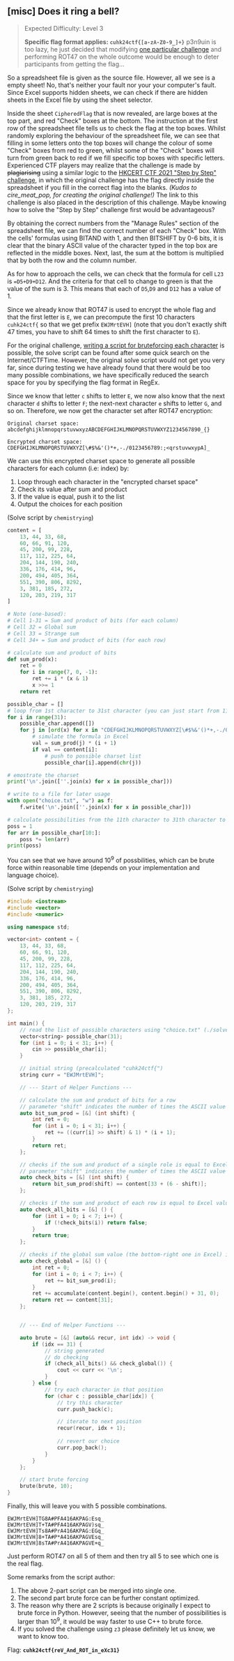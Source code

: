 ## \[misc] Does it ring a bell?
> Expected Difficulty: Level 3
> 
> **Specific flag format applies: `cuhk24ctf{[a-zA-Z0-9_]+}`**
> p3n9uin is too lazy, he just decided that modifying [one particular challenge](https://github.com/blackb6a/hkcert-ctf-2021-challenges/tree/master/36-excel) and performing ROT47 on the whole outcome would be enough to deter participants from getting the flag...

So a spreadsheet file is given as the source file. 
However, all we see is a empty sheet! No, that's neither your fault nor your your computer's fault.
Since Excel supports hidden sheets, we can check if there are hidden sheets in the Excel file by using the sheet selector.

Inside the sheet `CipheredFlag` that is now revealed, are large boxes at the top part, and red "Check" boxes at the bottom. The instruction at the first row of the spreadsheet file tells us to check the flag at the top boxes.
Whilst randomly exploring the behaviour of the spreadsheet file, we can see that filling in some letters onto the top boxes will change the colour of some "Check" boxes from red to green, whilst some of the "Check" boxes will turn from green back to red if we fill specific top boxes with specific letters.
Experienced CTF players may realize that the challenge is made by ~~plagiarising~~ using a similar logic to the [HKCERT CTF 2021 "Step by Step" challenge](https://github.com/blackb6a/hkcert-ctf-2021-challenges/tree/master/36-excel), in which the original challenge has the flag directly inside the spreadsheet if you fill in the correct flag into the blanks. *(Kudos to cire_meat_pop, for creating the original challenge!)*
The link to this challenge is also placed in the description of this challenge. Maybe knowing how to solve the "Step by Step" challenge first would be advantageous?

By obtaining the correct numbers from the "Manage Rules" section of the spreadsheet file, we can find the correct number of each "Check" box.
With the cells' formulas using BITAND with 1, and then BITSHIFT by 0-6 bits, it is clear that the binary ASCII value of the character typed in the top box are reflected in the middle boxes. 
Next, last, the sum at the bottom is multiplied that by both the row and the column number.

As for how to approach the cells, we can check that the formula for cell `L23` is `=D5+D9+D12`. And the criteria for that cell to change to green is that the value of the sum is 3. This means that each of `D5`,`D9` and `D12` has a value of 1.

Since we already know that ROT47 is used to encrypt the whole flag and that the first letter is `E`, we can precompute the first 10 characters `cuhk24ctf{` so that we get prefix `EWJMrtEVH]` (note that you don't exactly shift 47 times, you have to shift 64 times to shift the first character to `E`).

For the original challenge, [writing a script for bruteforcing each character](https://ctftime.org/writeup/31555) is possible, the solve script can be found after some quick search on the Internet/CTFTime. However, the original solve script would not get you very far, since during testing we have already found that there would be too many possible combinations, we have specifically reduced the search space for you by specifying the flag format in RegEx.

Since we know that letter `c` shifts to letter `E`, we now also know that the next character `d` shifts to letter `F`; the next-next character `e` shifts to letter `G`, and so on. Therefore, we now get the character set after ROT47 encryption:

```
Original charset space:
abcdefghijklmnopqrstuvwxyzABCDEFGHIJKLMNOPQRSTUVWXYZ1234567890_{}

Encrypted charset space:
CDEFGHIJKLMNOPQRSTUVWXYZ[\#$%&'()*+,-./0123456789:;<qrstuvwxypA]_
```

We can use this encrypted charset space to generate all possible characters for each column (i.e: index) by:
1. Loop through each character in the "encrypted charset space"
2. Check its value after sum and product
3. If the value is equal, push it to the list
4. Output the choices for each position

(Solve script by `chemistrying`)
```py
content = [
    13, 44, 33, 68,
    60, 66, 91, 120,
    45, 200, 99, 228,
    117, 112, 225, 64,
    204, 144, 190, 240,
    336, 176, 414, 96,
    200, 494, 405, 364,
    551, 390, 806, 8292,
    3, 381, 185, 272,
    120, 203, 219, 317
]

# Note (one-based):
# Cell 1-31 = Sum and product of bits (for each column)
# Cell 32 = Global sum
# Cell 33 = Strange sum
# Cell 34+ = Sum and product of bits (for each row)

# calculate sum and product of bits
def sum_prod(x):
    ret = 0
    for i in range(7, 0, -1):
        ret += i * (x & 1)
        x >>= 1
    return ret

possible_char = []
# loop from 1st character to 31st character (you can just start from 11th character, to be honest)
for i in range(31):
    possible_char.append([])
    for j in [ord(x) for x in "CDEFGHIJKLMNOPQRSTUVWXYZ[\#$%&'()*+,-./0123456789:;<qrstuvwxypA]_"]:
        # simulate the formula in Excel
        val = sum_prod(j) * (i + 1)
        if val == content[i]:
            # push to possible charset list
            possible_char[i].append(chr(j))

# emostrate the charset
print('\n'.join([''.join(x) for x in possible_char]))

# write to a file for later usage
with open("choice.txt", "w") as f:
    f.write('\n'.join([''.join(x) for x in possible_char]))

# calculate possibilities from the 11th character to 31th character to verify that we can brute force within reasonable time
poss = 1
for arr in possible_char[10:]:
    poss *= len(arr)
print(poss)
```

You can see that we have around $10^9$ of possbilities, which can be brute force within reasonable time (depends on your implementation and language choice). 

(Solve script by `chemistrying`)
```cpp
#include <iostream>
#include <vector>
#include <numeric>

using namespace std;

vector<int> content = {
    13, 44, 33, 68,
    60, 66, 91, 120,
    45, 200, 99, 228,
    117, 112, 225, 64,
    204, 144, 190, 240,
    336, 176, 414, 96,
    200, 494, 405, 364,
    551, 390, 806, 8292,
    3, 381, 185, 272,
    120, 203, 219, 317
};

int main() {
    // read the list of possible characters using "choice.txt" (./solve < choice.txt)
    vector<string> possible_char(31);
    for (int i = 0; i < 31; i++) {
        cin >> possible_char[i];
    }

    // initial string (precalculated "cuhk24ctf{")
    string curr = "EWJMrtEVH]";

    // --- Start of Helper Functions ---

    // calculate the sum and product of bits for a row
    // parameter "shift" indicates the number of times the ASCII value of the character has to be shifted
    auto bit_sum_prod = [&] (int shift) {
        int ret = 0;
        for (int i = 0; i < 31; i++) {
            ret += ((curr[i] >> shift) & 1) * (i + 1);
        }
        return ret;
    };

    // checks if the sum and product of a single role is equal to Excel value
    // parameter "shift" indicates the number of times the ASCII value of the character has to be shifted
    auto check_bits = [&] (int shift) {
        return bit_sum_prod(shift) == content[33 + (6 - shift)];
    };

    // checks if the sum and product of each row is equal to Excel value
    auto check_all_bits = [&] () {
        for (int i = 0; i < 7; i++) {
            if (!check_bits(i)) return false;
        }
        return true;
    };

    // checks if the global sum value (the bottom-right one in Excel) is equal to Excel value
    auto check_global = [&] () {
        int ret = 0;
        for (int i = 0; i < 7; i++) {
            ret += bit_sum_prod(i);
        }
        ret += accumulate(content.begin(), content.begin() + 31, 0);
        return ret == content[31];
    };


    // --- End of Helper Functions ---

    auto brute = [&] (auto&& recur, int idx) -> void {
        if (idx == 31) {
            // string generated
            // do checking
            if (check_all_bits() && check_global()) {
                cout << curr << '\n';
            }
        } else {
            // try each character in that position
            for (char c : possible_char[idx]) {
                // try this character
                curr.push_back(c);

                // iterate to next position
                recur(recur, idx + 1);
                
                // revert our choice
                curr.pop_back();
            }
        }
    };

    // start brute forcing
    brute(brute, 10);
}
```

Finally, this will leave you with 5 possible combinations.
```
EWJMrtEVH]TG8A#PFA416AKPAG:Esq_
EWJMrtEVH]T+TA#PFA416AKPAGV)sq_
EWJMrtEVH]Ts8A#PrA416AKPAG:EGq_
EWJMrtEVH]8+TA#P*A416AKPAGVEsq_
EWJMrtEVH]8sTA#PrA416AKPAGVE+q_
```
Just perform ROT47 on all 5 of them and then try all 5 to see which one is the real flag.

Some remarks from the script author:
1. The above 2-part script can be merged into single one.
2. The second part brute force can be further constant optimized.
3. The reason why there are 2 scripts is because originally I expect to brute force in Python. However, seeing that the number of possibilities is larger than $10^9$, it would be way faster to use C++ to brute force.
4. If you solved the challenge using `z3` please definitely let us know, we want to know too.

Flag: **`cuhk24ctf{reV_And_ROT_in_eXc31}`**
